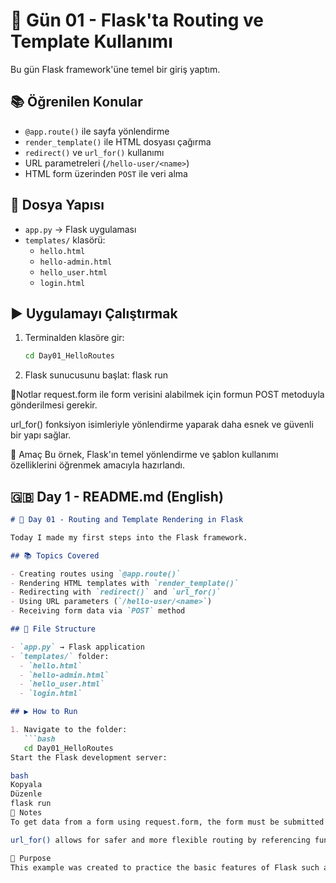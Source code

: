 # 📅 Gün 01 - Flask'ta Routing ve Template Kullanımı

Bu gün Flask framework'üne temel bir giriş yaptım.

## 📚 Öğrenilen Konular

- `@app.route()` ile sayfa yönlendirme
- `render_template()` ile HTML dosyası çağırma
- `redirect()` ve `url_for()` kullanımı
- URL parametreleri (`/hello-user/<name>`)
- HTML form üzerinden `POST` ile veri alma

## 📁 Dosya Yapısı

- `app.py` → Flask uygulaması
- `templates/` klasörü:
  - `hello.html`
  - `hello-admin.html`
  - `hello_user.html`
  - `login.html`

## ▶️ Uygulamayı Çalıştırmak

1. Terminalden klasöre gir:
   ```bash
   cd Day01_HelloRoutes
2. Flask sunucusunu başlat:
  flask run

📝Notlar
request.form ile form verisini alabilmek için formun POST metoduyla gönderilmesi gerekir.

url_for() fonksiyon isimleriyle yönlendirme yaparak daha esnek ve güvenli bir yapı sağlar.

🎯 Amaç
Bu örnek, Flask'ın temel yönlendirme ve şablon kullanımı özelliklerini öğrenmek amacıyla hazırlandı.

## 🇬🇧 **Day 1 - README.md (English)**

```markdown
# 📅 Day 01 - Routing and Template Rendering in Flask

Today I made my first steps into the Flask framework.

## 📚 Topics Covered

- Creating routes using `@app.route()`
- Rendering HTML templates with `render_template()`
- Redirecting with `redirect()` and `url_for()`
- Using URL parameters (`/hello-user/<name>`)
- Receiving form data via `POST` method

## 📁 File Structure

- `app.py` → Flask application
- `templates/` folder:
  - `hello.html`
  - `hello-admin.html`
  - `hello_user.html`
  - `login.html`

## ▶️ How to Run

1. Navigate to the folder:
   ```bash
   cd Day01_HelloRoutes
Start the Flask development server:

bash
Kopyala
Düzenle
flask run
📝 Notes
To get data from a form using request.form, the form must be submitted with the POST method.

url_for() allows for safer and more flexible routing by referencing function names.

🎯 Purpose
This example was created to practice the basic features of Flask such as routing and using templates.
